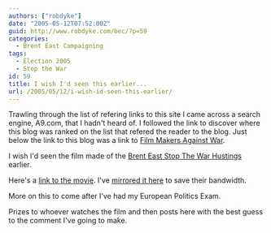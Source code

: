```yaml
---
authors: ["robdyke"]
date: "2005-05-12T07:52:00Z"
guid: http://www.robdyke.com/bec/?p=59
categories:
  - Brent East Campaigning
tags:
  - Election 2005
  - Stop the War
id: 59
title: I wish I'd seen this earlier...
url: /2005/05/12/i-wish-id-seen-this-earlier/
---
```

Trawling through the list of refering links to this site I came across a search engine, A9.com, that I hadn't heard of. I followed the link to discover where this blog was ranked on the list that refered the reader to the blog. Just below the link to this blog was a link to [Film Makers Against War](http://www.filmmakersagainstwar.org).

I wish I'd seen the film made of the [Brent East Stop The War Hustings](http://becampaign.blogspot.com/2005/04/hustings-tonight.html) earlier.

Here's a [link to the movie](http://www.filmmakersagainstwar.org/movies/cymp_brent.wmv). I've [mirrored it here](http://www.comwifinet.com/becampaign/cymp_brent.wmv) to save their bandwidth.

More on this to come after I've had my European Politics Exam.
  
Prizes to whoever watches the film and then posts here with the best guess to the comment I've going to make.